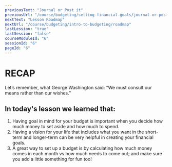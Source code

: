 ```yaml
---
previousText: "Journal or Post it"
previousUrl: "/course/budgeting/setting-financial-goals/journal-or-post-it"
nextText: "Lesson Roadmap"
nextUrl: "/course/budgeting/intro-to-budgeting/roadmap"
lastLession: "true"
lastSession: "false"
courseModuleId: "6"
sessionId: "6"
pageId: "6"
---
```



# RECAP

<sparkle-character-intro position="right" character="jen">
Let’s remember, what George Washington said: “We must consult our means rather than our wishes.”
</sparkle-character-intro>

## In today's lesson we learned that:
1. Having goal in mind for your budget is important when you decide how much money to set aside and how much to spend.
2. Having a vision for your life that includes what you want in the short-term and longer-term can be very helpful in creating your financial goals.
3. A great way to set up a budget is by calculating how much money comes in each month vs how much needs to come out; and make sure you add a little something for fun too!


 




